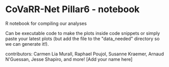 # CoVaRR-Net Pillar6 - notebook  

R notebook for compiling our analyses

Can be executable code to make the plots inside code snippets or simply paste your latest plots (but add the file to the "data_needed" directory so we can generate it!).

contributors: Carmen Lia Murall, Raphael Poujol, Susanne Kraemer, Arnaud N'Guessan, Jesse Shapiro, and more! [Add your name here]
